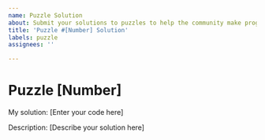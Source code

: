```yaml
---
name: Puzzle Solution
about: Submit your solutions to puzzles to help the community make progress.
title: 'Puzzle #[Number] Solution'
labels: puzzle
assignees: ''

---
```


# Puzzle [Number]
My solution:
[Enter your code here]

Description:
[Describe your solution here]
